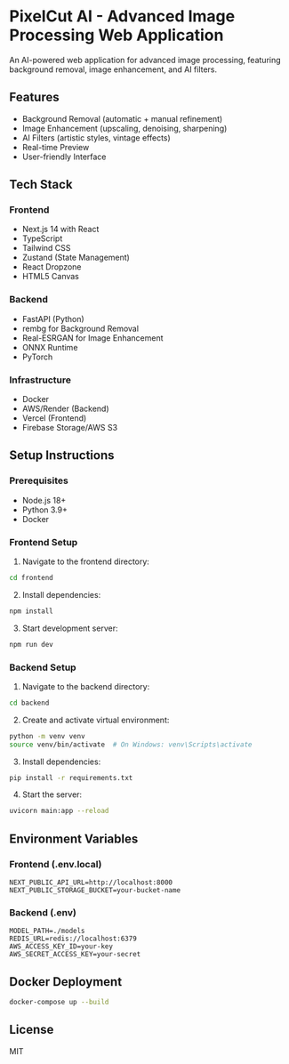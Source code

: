 # PixelCut AI - Advanced Image Processing Web Application

An AI-powered web application for advanced image processing, featuring background removal, image enhancement, and AI filters.

## Features

- Background Removal (automatic + manual refinement)
- Image Enhancement (upscaling, denoising, sharpening)
- AI Filters (artistic styles, vintage effects)
- Real-time Preview
- User-friendly Interface

## Tech Stack

### Frontend
- Next.js 14 with React
- TypeScript
- Tailwind CSS
- Zustand (State Management)
- React Dropzone
- HTML5 Canvas

### Backend
- FastAPI (Python)
- rembg for Background Removal
- Real-ESRGAN for Image Enhancement
- ONNX Runtime
- PyTorch

### Infrastructure
- Docker
- AWS/Render (Backend)
- Vercel (Frontend)
- Firebase Storage/AWS S3

## Setup Instructions

### Prerequisites
- Node.js 18+
- Python 3.9+
- Docker

### Frontend Setup
1. Navigate to the frontend directory:
```bash
cd frontend
```

2. Install dependencies:
```bash
npm install
```

3. Start development server:
```bash
npm run dev
```

### Backend Setup
1. Navigate to the backend directory:
```bash
cd backend
```

2. Create and activate virtual environment:
```bash
python -m venv venv
source venv/bin/activate  # On Windows: venv\Scripts\activate
```

3. Install dependencies:
```bash
pip install -r requirements.txt
```

4. Start the server:
```bash
uvicorn main:app --reload
```

## Environment Variables

### Frontend (.env.local)
```
NEXT_PUBLIC_API_URL=http://localhost:8000
NEXT_PUBLIC_STORAGE_BUCKET=your-bucket-name
```

### Backend (.env)
```
MODEL_PATH=./models
REDIS_URL=redis://localhost:6379
AWS_ACCESS_KEY_ID=your-key
AWS_SECRET_ACCESS_KEY=your-secret
```

## Docker Deployment
```bash
docker-compose up --build
```

## License
MIT 